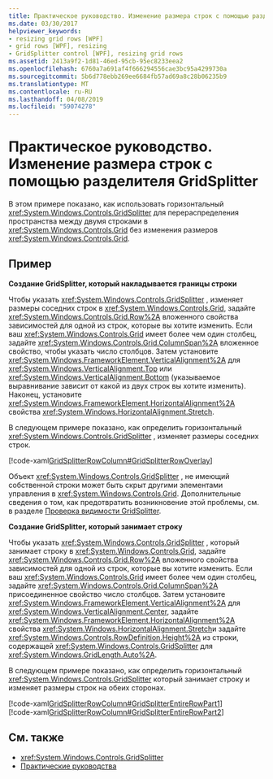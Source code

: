```yaml
---
title: Практическое руководство. Изменение размера строк с помощью разделителя GridSplitter
ms.date: 03/30/2017
helpviewer_keywords:
- resizing grid rows [WPF]
- grid rows [WPF], resizing
- GridSplitter control [WPF], resizing grid rows
ms.assetid: 2413a9f2-1d81-46ed-95cb-95ec8233eea2
ms.openlocfilehash: 6760a7a691af4f666294556cae3bc95a4299730a
ms.sourcegitcommit: 5b6d778ebb269ee6684fb57ad69a8c28b06235b9
ms.translationtype: MT
ms.contentlocale: ru-RU
ms.lasthandoff: 04/08/2019
ms.locfileid: "59074278"
---
```

# <a name="how-to-resize-rows-with-a-gridsplitter"></a>Практическое руководство. Изменение размера строк с помощью разделителя GridSplitter
В этом примере показано, как использовать горизонтальный <xref:System.Windows.Controls.GridSplitter> для перераспределения пространства между двумя строками в <xref:System.Windows.Controls.Grid> без изменения размеров <xref:System.Windows.Controls.Grid>.  
  
## <a name="example"></a>Пример  
 **Создание GridSplitter, который накладывается границы строки**  
  
 Чтобы указать <xref:System.Windows.Controls.GridSplitter> , изменяет размеры соседних строк в <xref:System.Windows.Controls.Grid>, задайте <xref:System.Windows.Controls.Grid.Row%2A> вложенного свойства зависимостей для одной из строк, которые вы хотите изменить. Если ваш <xref:System.Windows.Controls.Grid> имеет более чем один столбец, задайте <xref:System.Windows.Controls.Grid.ColumnSpan%2A> вложенное свойство, чтобы указать число столбцов. Затем установите <xref:System.Windows.FrameworkElement.VerticalAlignment%2A> для <xref:System.Windows.VerticalAlignment.Top> или <xref:System.Windows.VerticalAlignment.Bottom> (указываемое выравнивание зависит от какой из двух строк вы хотите изменить). Наконец, установите <xref:System.Windows.FrameworkElement.HorizontalAlignment%2A> свойства <xref:System.Windows.HorizontalAlignment.Stretch>.  
  
 В следующем примере показано, как определить горизонтальный <xref:System.Windows.Controls.GridSplitter> , изменяет размеры соседних строк.  
  
 [!code-xaml[GridSplitterRowColumn#GridSplitterRowOverlay](~/samples/snippets/csharp/VS_Snippets_Wpf/GridSplitterRowColumn/CS/Window1.xaml#gridsplitterrowoverlay)]  
  
 Объект <xref:System.Windows.Controls.GridSplitter> , не имеющий собственной строки может быть скрыт другими элементами управления в <xref:System.Windows.Controls.Grid>. Дополнительные сведения о том, как предотвратить возникновение этой проблемы, см. в разделе [Проверка видимости GridSplitter](how-to-make-sure-that-a-gridsplitter-is-visible.md).  
  
 **Создание GridSplitter, который занимает строку**  
  
 Чтобы указать <xref:System.Windows.Controls.GridSplitter> , который занимает строку в <xref:System.Windows.Controls.Grid>, задайте <xref:System.Windows.Controls.Grid.Row%2A> вложенного свойства зависимостей для одной из строк, которые вы хотите изменить. Если ваш <xref:System.Windows.Controls.Grid> имеет более чем один столбец, задайте <xref:System.Windows.Controls.Grid.ColumnSpan%2A> присоединенное свойство число столбцов. Затем установите <xref:System.Windows.FrameworkElement.VerticalAlignment%2A> для <xref:System.Windows.VerticalAlignment.Center>, задайте <xref:System.Windows.FrameworkElement.HorizontalAlignment%2A> свойства <xref:System.Windows.HorizontalAlignment.Stretch>и задайте <xref:System.Windows.Controls.RowDefinition.Height%2A> из строки, содержащей <xref:System.Windows.Controls.GridSplitter> для <xref:System.Windows.GridLength.Auto%2A>.  
  
 В следующем примере показано, как определить горизонтальный <xref:System.Windows.Controls.GridSplitter> который занимает строку и изменяет размеры строк на обеих сторонах.  
  
 [!code-xaml[GridSplitterRowColumn#GridSplitterEntireRowPart1](~/samples/snippets/csharp/VS_Snippets_Wpf/GridSplitterRowColumn/CS/Window1.xaml#gridsplitterentirerowpart1)]  
[!code-xaml[GridSplitterRowColumn#GridSplitterEntireRowPart2](~/samples/snippets/csharp/VS_Snippets_Wpf/GridSplitterRowColumn/CS/Window1.xaml#gridsplitterentirerowpart2)]  
  
## <a name="see-also"></a>См. также

- <xref:System.Windows.Controls.GridSplitter>
- [Практические руководства](gridsplitter-how-to-topics.md)
